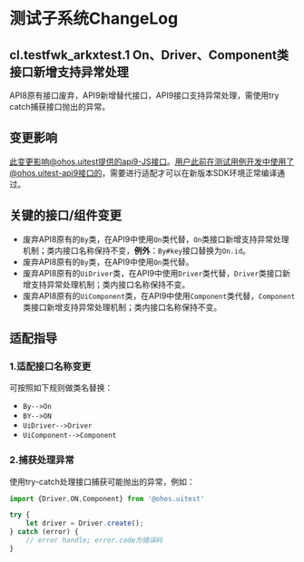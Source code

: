 # 测试子系统ChangeLog

## cl.testfwk_arkxtest.1 On、Driver、Component类接口新增支持异常处理

API8原有接口废弃，API9新增替代接口，API9接口支持异常处理，需使用try catch捕获接口抛出的异常。

## 变更影响

此变更影响@ohos.uitest提供的api9-JS接口。用户此前在测试用例开发中使用了@ohos.uitest-api9接口的，需要进行适配才可以在新版本SDK环境正常编译通过。

## 关键的接口/组件变更

- 废弃API8原有的`By`类，在API9中使用`On`类代替，`On`类接口新增支持异常处理机制；类内接口名称保持不变，**例外**：`By#key`接口替换为`On.id`。
- 废弃API8原有的`By`类，在API9中使用`On`类代替。
- 废弃API8原有的`UiDriver`类，在API9中使用`Driver`类代替，`Driver`类接口新增支持异常处理机制；类内接口名称保持不变。
- 废弃API8原有的`UiComponent`类，在API9中使用`Component`类代替，`Component`类接口新增支持异常处理机制；类内接口名称保持不变。

## 适配指导

### 1.适配接口名称变更

可按照如下规则做类名替换：

- `By-->On`
- `BY-->ON`
- `UiDriver-->Driver`
- `UiComponent-->Component`

### 2.捕获处理异常

使用try-catch处理接口捕获可能抛出的异常，例如：

```typescript
import {Driver,ON,Component} from '@ohos.uitest'

try {
    let driver = Driver.create();
} catch (error) {
    // error handle; error.code为错误码
}
```